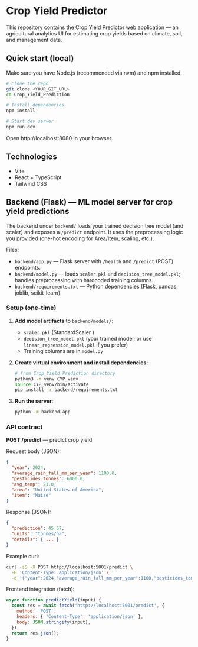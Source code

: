 # Crop Yield Predictor

This repository contains the Crop Yield Predictor web application — an agricultural analytics UI for estimating crop yields based on climate, soil, and management data.

## Quick start (local)

Make sure you have Node.js (recommended via nvm) and npm installed.

```sh
# Clone the repo
git clone <YOUR_GIT_URL>
cd Crop_Yield_Prediction

# Install dependencies
npm install

# Start dev server
npm run dev
```

Open http://localhost:8080 in your browser.


## Technologies

- Vite
- React + TypeScript
- Tailwind CSS

## Backend (Flask) — ML model server for crop yield predictions

The backend under `backend/` loads your trained decision tree model (and scaler) and exposes a `/predict` endpoint. It uses the preprocessing logic you provided (one-hot encoding for Area/Item, scaling, etc.).

Files:
- `backend/app.py` — Flask server with `/health` and `/predict` (POST) endpoints.
- `backend/model.py` — loads `scaler.pkl` and `decision_tree_model.pkl`; handles preprocessing with hardcoded training columns.
- `backend/requirements.txt` — Python dependencies (Flask, pandas, joblib, scikit-learn).

### Setup (one-time)

1. **Add model artifacts** to `backend/models/`:
   - `scaler.pkl` (StandardScaler )
   - `decision_tree_model.pkl` (your trained model; or use `linear_regression_model.pkl` if you prefer)
   - Training columns are in `model.py` 

2. **Create virtual environment and install dependencies**:
   ```zsh
   # from Crop_Yield_Prediction directory
   python3 -m venv CYP_venv
   source CYP_venv/bin/activate
   pip install -r backend/requirements.txt
   ```

3. **Run the server**:
   ```zsh
   python -m backend.app
   ```

### API contract

**POST /predict** — predict crop yield

Request body (JSON):
```json
{
  "year": 2024,
  "average_rain_fall_mm_per_year": 1100.0,
  "pesticides_tonnes": 6000.0,
  "avg_temp": 21.0,
  "area": "United States of America",
  "item": "Maize"
}
```

Response (JSON):
```json
{
  "prediction": 45.67,
  "units": "tonnes/ha",
  "details": { ... }
}
```

Example curl:
```zsh
curl -sS -X POST http://localhost:5001/predict \
  -H 'Content-Type: application/json' \
  -d '{"year":2024,"average_rain_fall_mm_per_year":1100,"pesticides_tonnes":6000,"avg_temp":21,"area":"United States of America","item":"Maize"}' | jq
```

Frontend integration (fetch):
```js
async function predictYield(input) {
  const res = await fetch('http://localhost:5001/predict', {
    method: 'POST',
    headers: { 'Content-Type': 'application/json' },
    body: JSON.stringify(input),
  });
  return res.json();
}
```